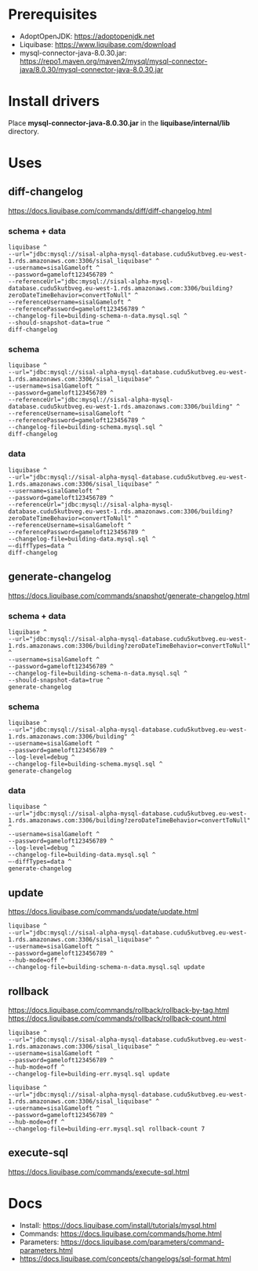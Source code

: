 # Prerequisites
* AdoptOpenJDK: https://adoptopenjdk.net 
* Liquibase:  https://www.liquibase.com/download  
* mysql-connector-java-8.0.30.jar: https://repo1.maven.org/maven2/mysql/mysql-connector-java/8.0.30/mysql-connector-java-8.0.30.jar  

# Install drivers
Place **mysql-connector-java-8.0.30.jar** in the **liquibase/internal/lib** directory.


# Uses  

## diff-changelog

https://docs.liquibase.com/commands/diff/diff-changelog.html  

### schema + data
```
liquibase ^
--url="jdbc:mysql://sisal-alpha-mysql-database.cudu5kutbveg.eu-west-1.rds.amazonaws.com:3306/sisal_liquibase" ^
--username=sisalGameloft ^
--password=gameloft123456789 ^
--referenceUrl="jdbc:mysql://sisal-alpha-mysql-database.cudu5kutbveg.eu-west-1.rds.amazonaws.com:3306/building?zeroDateTimeBehavior=convertToNull" ^
--referenceUsername=sisalGameloft ^
--referencePassword=gameloft123456789 ^
--changelog-file=building-schema-n-data.mysql.sql ^
--should-snapshot-data=true ^
diff-changelog
```

### schema
```
liquibase ^
--url="jdbc:mysql://sisal-alpha-mysql-database.cudu5kutbveg.eu-west-1.rds.amazonaws.com:3306/sisal_liquibase" ^
--username=sisalGameloft ^
--password=gameloft123456789 ^
--referenceUrl="jdbc:mysql://sisal-alpha-mysql-database.cudu5kutbveg.eu-west-1.rds.amazonaws.com:3306/building" ^
--referenceUsername=sisalGameloft ^
--referencePassword=gameloft123456789 ^
--changelog-file=building-schema.mysql.sql ^
diff-changelog
```

### data
```
liquibase ^
--url="jdbc:mysql://sisal-alpha-mysql-database.cudu5kutbveg.eu-west-1.rds.amazonaws.com:3306/sisal_liquibase" ^
--username=sisalGameloft ^
--password=gameloft123456789 ^
--referenceUrl="jdbc:mysql://sisal-alpha-mysql-database.cudu5kutbveg.eu-west-1.rds.amazonaws.com:3306/building?zeroDateTimeBehavior=convertToNull" ^
--referenceUsername=sisalGameloft ^
--referencePassword=gameloft123456789 ^
--changelog-file=building-data.mysql.sql ^
–-diffTypes=data ^
diff-changelog
```

## generate-changelog

https://docs.liquibase.com/commands/snapshot/generate-changelog.html   

### schema + data
```
liquibase ^
--url="jdbc:mysql://sisal-alpha-mysql-database.cudu5kutbveg.eu-west-1.rds.amazonaws.com:3306/building?zeroDateTimeBehavior=convertToNull" ^
--username=sisalGameloft ^
--password=gameloft123456789 ^
--changelog-file=building-schema-n-data.mysql.sql ^
--should-snapshot-data=true ^
generate-changelog
```

### schema
```
liquibase ^
--url="jdbc:mysql://sisal-alpha-mysql-database.cudu5kutbveg.eu-west-1.rds.amazonaws.com:3306/building" ^
--username=sisalGameloft ^
--password=gameloft123456789 ^
--log-level=debug ^
--changelog-file=building-schema.mysql.sql ^
generate-changelog
```

### data
```
liquibase ^
--url="jdbc:mysql://sisal-alpha-mysql-database.cudu5kutbveg.eu-west-1.rds.amazonaws.com:3306/building?zeroDateTimeBehavior=convertToNull" ^
--username=sisalGameloft ^
--password=gameloft123456789 ^
--log-level=debug ^
--changelog-file=building-data.mysql.sql ^
–-diffTypes=data ^
generate-changelog
```

## update

https://docs.liquibase.com/commands/update/update.html

```
liquibase ^
--url="jdbc:mysql://sisal-alpha-mysql-database.cudu5kutbveg.eu-west-1.rds.amazonaws.com:3306/sisal_liquibase" ^
--username=sisalGameloft ^
--password=gameloft123456789 ^
--hub-mode=off ^
--changelog-file=building-schema-n-data.mysql.sql update
```

## rollback 

https://docs.liquibase.com/commands/rollback/rollback-by-tag.html
https://docs.liquibase.com/commands/rollback/rollback-count.html

```
liquibase ^
--url="jdbc:mysql://sisal-alpha-mysql-database.cudu5kutbveg.eu-west-1.rds.amazonaws.com:3306/sisal_liquibase" ^
--username=sisalGameloft ^
--password=gameloft123456789 ^
--hub-mode=off ^
--changelog-file=building-err.mysql.sql update

liquibase ^
--url="jdbc:mysql://sisal-alpha-mysql-database.cudu5kutbveg.eu-west-1.rds.amazonaws.com:3306/sisal_liquibase" ^
--username=sisalGameloft ^
--password=gameloft123456789 ^
--hub-mode=off ^
--changelog-file=building-err.mysql.sql rollback-count 7
```

## execute-sql
https://docs.liquibase.com/commands/execute-sql.html

# Docs
* Install: https://docs.liquibase.com/install/tutorials/mysql.html
* Commands: https://docs.liquibase.com/commands/home.html  
* Parameters: https://docs.liquibase.com/parameters/command-parameters.html  
* https://docs.liquibase.com/concepts/changelogs/sql-format.html
